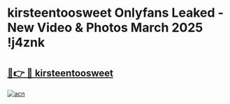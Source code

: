 # kirsteentoosweet Onlyfans Leaked - New Video & Photos March 2025 !j4znk

# <h2><a href="https://54vrnj.iuczelnia.edu.pl?title=kirsteentoosweet&ref=j4znk">🔗👉 🔴 kirsteentoosweet</a></h2>

[![acn](https://github.com/user-attachments/assets/0f9c940e-d8b0-45ae-aac7-cd30a18b3e1c)](https://54vrnj.iuczelnia.edu.pl?title=kirsteentoosweet&ref=j4znk)

